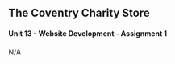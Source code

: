 <div>
  <h2 align="left">
    The Coventry Charity Store
  </h2>
  <h4>Unit 13 - Website Development - Assignment 1<h4>
</div>

<p>
  <div align="left">
  N/A
</p>
